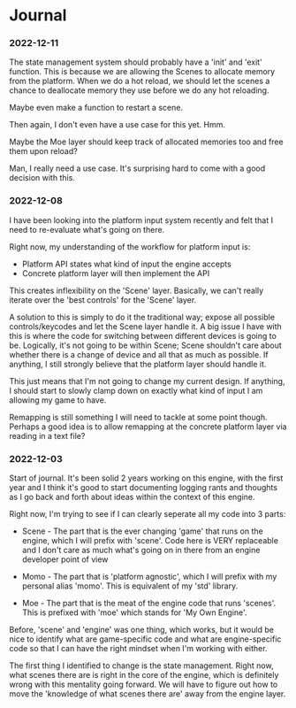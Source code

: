 # Journal

### 2022-12-11
The state management system should probably have a 'init' and 'exit' function.
This is because we are allowing the Scenes to allocate memory from the platform. 
When we do a hot reload, we should let the scenes a chance to deallocate memory they use before we do any hot reloading.

Maybe even make a function to restart a scene.

Then again, I don't even have a use case for this yet. Hmm.

Maybe the Moe layer should keep track of allocated memories too and free them upon reload?

Man, I really need a use case. It's surprising hard to come with a good decision with this.


### 2022-12-08
I have been looking into the platform input system recently and felt that I need to re-evaluate what's going on there.

Right now, my understanding of the workflow for platform input is:
- Platform API states what kind of input the engine accepts
- Concrete platform layer will then implement the API

This creates inflexibility on the 'Scene' layer.
Basically, we can't really iterate over the 'best controls' for the 'Scene' layer.

A solution to this is simply to do it the traditional way; expose all possible controls/keycodes and let the Scene layer handle it.
A big issue I have with this is where the code for switching between different devices is going to be.
Logically, it's not going to be within Scene; Scene shouldn't care about whether there is a change of device and all that as much as possible. If anything, I still strongly believe that the platform layer should handle it.

This just means that I'm not going to change my current design. 
If anything, I should start to slowly clamp down on exactly what kind of input I am allowing my game to have.

Remapping is still something I will need to tackle at some point though. 
Perhaps a good idea is to allow remapping at the concrete platform layer via reading in a text file?

### 2022-12-03

Start of journal. 
It's been solid 2 years working on this engine, with the first year  and I think it's good to start documenting logging rants and thoughts as I go back and forth about ideas within the context of this engine.

Right now, I'm trying to see if I can clearly seperate all my code into 3 parts:

* Scene - The part that is the ever changing 'game' that runs on the engine, which I will prefix with 'scene'. Code here is VERY replaceable and I don't care as much what's going on in there from an engine developer point of view

* Momo - The part that is 'platform agnostic', which I will prefix with my personal alias 'momo'. This is equivalent of my 'std' library.

* Moe - The part that is the meat of the engine code that runs 'scenes'. This is prefixed with 'moe' which stands for 'My Own Engine'.

Before, 'scene' and 'engine' was one thing, which works, but it would be nice to identify what are game-specific code and what are engine-specific code so that I can have the right mindset when I'm working with either.

The first thing I identified to change is the state management. Right now, what scenes there are is right in the core of the engine, which is definitely wrong with this mentality going forward. We will have to figure out how to move the 'knowledge of what scenes there are' away from the engine layer.


